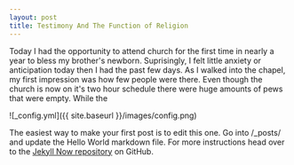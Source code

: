 ```yaml
---
layout: post
title: Testimony And The Function of Religion
---
```


Today I had the opportunity to attend church for the first time in nearly a year to bless my brother's newborn. Suprisingly, I felt little anxiety or anticipation today then I had the past few days.  As I walked into the chapel, my first impression was how few people were there.  Even though the church is now on it's two hour schedule there were huge amounts of pews that were empty.   While the

![_config.yml]({{ site.baseurl }}/images/config.png)

The easiest way to make your first post is to edit this one. Go into /_posts/ and update the Hello World markdown file. For more instructions head over to the [Jekyll Now repository](https://github.com/barryclark/jekyll-now) on GitHub.